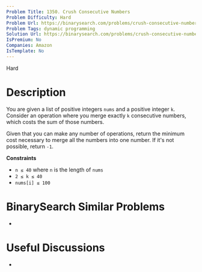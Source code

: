 ```yaml
---
Problem Title: 1350. Crush Consecutive Numbers
Problem Difficulty: Hard
Problem Url: https://binarysearch.com/problems/crush-consecutive-numbers/
Problem Tags: dynamic programming
Solution Url: https://binarysearch.com/problems/crush-consecutive-numbers/solutions/
IsPremium: No
Companies: Amazon
IsTemplate: No
---
```


<span style="color: ;">Hard</span>

# Description

You are given a list of positive integers `nums` and a positive integer `k`. Consider an operation where you merge exactly `k` consecutive numbers, which costs the sum of those numbers.

Given that you can make any number of operations, return the minimum cost necessary to merge all the numbers into one number. If it's not possible, return `-1`.

**Constraints**
- `n ≤ 40` where `n` is the length of `nums`
- `2 ≤ k ≤ 40`
- `nums[i] ≤ 100`

# BinarySearch Similar Problems

- []()

# Useful Discussions

- []()
